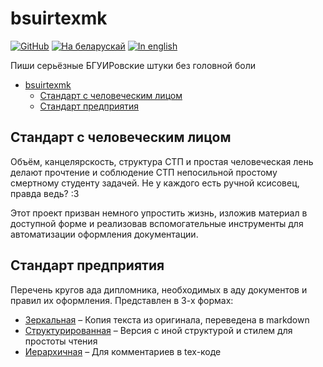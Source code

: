 # bsuirtexmk

[![GitHub](https://img.shields.io/github/license/nadevko/bsuirtexmk?style=for-the-badge&color=822422&logo=spdx)](https://github.com/nadevko/bsuirtexmk)
[![На беларускай](https://img.shields.io/badge/readme-на_беларускай-123d7a?style=for-the-badge&logo=markdown&logoColor=eeefff)](README.be.md)
[![In english](https://img.shields.io/badge/readme-in_english-123d7a?style=for-the-badge&logo=markdown&logoColor=eeefff)](README.md)

Пиши серьёзные БГУИРовские штуки без головной боли

- [bsuirtexmk](#bsuirtexmk)
  - [Стандарт с человеческим лицом](#стандарт-с-человеческим-лицом)
  - [Стандарт предприятия](#стандарт-предприятия)

## Стандарт с человеческим лицом

Объём, канцелярскость, структура СТП и простая человеческая лень делают
прочтение и соблюдение СТП непосильной простому смертному студенту задачей. Не у
каждого есть ручной ксисовец, правда ведь? :3

Этот проект призван немного упростить жизнь, изложив материал в доступной форме
и реализовав вспомогательные инструменты для автоматизации оформления
документации.

## Стандарт предприятия

Перечень кругов ада дипломника, необходимых в аду документов и правил их
оформления. Представлен в 3-х формах:

- [Зеркальная](doc/1.adoc) – Копия текста из оригинала, переведена в markdown
- [Структурированная](doc/3.adoc) – Версия с иной структурой и стилем для простоты
  чтения
- [Иерархичная](doc/2.adoc) – Для комментариев в tex-коде
